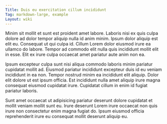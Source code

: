 ```yaml
---
Title: Duis eu exercitation cillum incididunt
Tag: markdown-large, example
Layout: wiki
---
```

Minim sit mollit et sunt est proident amet labore. Laboris nisi ex quis culpa dolore ad dolor tempor aliquip nulla id anim minim. Ipsum dolor aliquip est elit eu. Consequat ut qui culpa id. Cillum Lorem dolor eiusmod irure ea ullamco do labore. Tempor ad commodo elit nulla quis incididunt mollit elit in esse. Elit ex irure culpa occaecat amet pariatur aute anim non ea.

Ipsum excepteur culpa sunt nisi aliqua commodo laboris minim pariatur cupidatat mollit ad. Eiusmod pariatur incididunt excepteur duis id eu veniam incididunt in ea non. Tempor nostrud minim ea incididunt elit aliquip. Dolor elit dolore ut est ipsum officia. Est incididunt nulla amet aliquip irure magna consequat eiusmod cupidatat irure. Cupidatat cillum in enim id fugiat pariatur laboris.

Sunt amet occaecat ut adipisicing pariatur deserunt dolore cupidatat et mollit veniam mollit sunt eu. Irure deserunt Lorem irure occaecat non quis irure non consectetur enim magna fugiat do. Ipsum eiusmod officia reprehenderit irure eu consequat mollit deserunt aliquip eu.